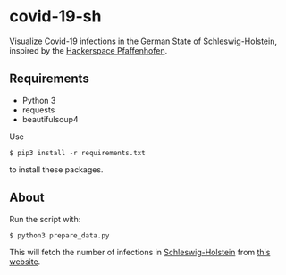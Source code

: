 # covid-19-sh

Visualize Covid-19 infections in the German State of Schleswig-Holstein, inspired by the [Hackerspace Pfaffenhofen](https://github.com/hopfenspace/corona.bayern).

## Requirements

* Python 3
* requests
* beautifulsoup4

Use

    $ pip3 install -r requirements.txt

to install these packages.

## About

Run the script with:

    $ python3 prepare_data.py

This will fetch the number of infections in [Schleswig-Holstein](https://en.wikipedia.org/wiki/Schleswig-Holstein) from [this website](https://www.schleswig-holstein.de/DE/Landesregierung/I/Presse/_documents/Corona-Liste_Kreise.html).

